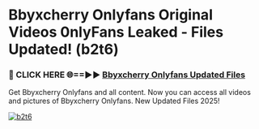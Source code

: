 # Bbyxcherry Onlyfans Original Videos 0nlyFans Leaked - Files Updated! (b2t6)

<h3>🔴 CLICK HERE 🌐==►► <a href="https://tinyurl.com/2jnfzry5" rel="nofollow">Bbyxcherry Onlyfans Updated Files</a></h3>

Get Bbyxcherry Onlyfans and all content. Now you can access all videos and pictures of Bbyxcherry Onlyfans. New Updated Files 2025!

[![b2t6](https://i.imgur.com/GyGTBgg.gif)](https://tinyurl.com/2jnfzry5)
